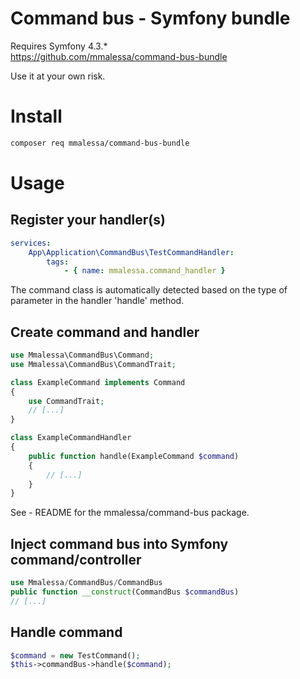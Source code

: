 # Command bus - Symfony bundle

Requires Symfony 4.3.*  
https://github.com/mmalessa/command-bus-bundle

Use it at your own risk.  

# Install
```sh
composer req mmalessa/command-bus-bundle
```

# Usage
## Register your handler(s)
```yaml
services:
    App\Application\CommandBus\TestCommandHandler:
        tags:
            - { name: mmalessa.command_handler }
```
The command class is automatically detected based on the type of parameter 
in the handler 'handle' method.

## Create command and handler
```php
use Mmalessa\CommandBus\Command;
use Mmalessa\CommandBus\CommandTrait;

class ExampleCommand implements Command
{
    use CommandTrait;
    // [...]
}
```
```php
class ExampleCommandHandler
{
    public function handle(ExampleCommand $command)
    {
        // [...]
    }
}
```
See - README for the mmalessa/command-bus package.

## Inject command bus into Symfony command/controller
```php
use Mmalessa/CommandBus/CommandBus
public function __construct(CommandBus $commandBus)
// [...]
```

## Handle command
```php
$command = new TestCommand();
$this->commandBus->handle($command);
```
